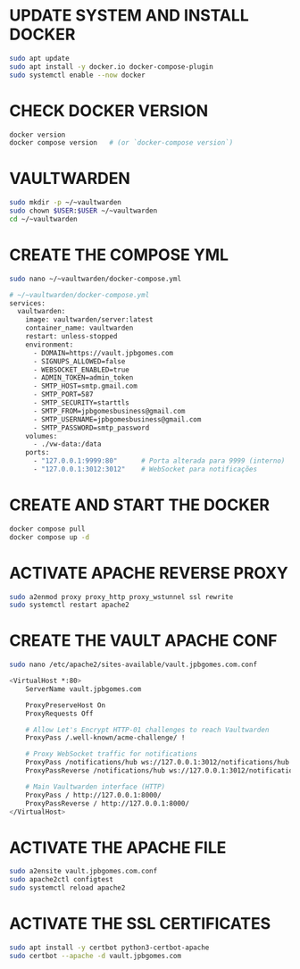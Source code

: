 # UPDATE SYSTEM AND INSTALL DOCKER
```bash
sudo apt update
sudo apt install -y docker.io docker-compose-plugin
sudo systemctl enable --now docker
```

# CHECK DOCKER VERSION
```bash
docker version
docker compose version   # (or `docker-compose version`)
```

# VAULTWARDEN
```bash
sudo mkdir -p ~/~vaultwarden
sudo chown $USER:$USER ~/~vaultwarden
cd ~/~vaultwarden
```

# CREATE THE COMPOSE YML
```bash
sudo nano ~/~vaultwarden/docker-compose.yml
```

```bash
# ~/~vaultwarden/docker-compose.yml
services:
  vaultwarden:
    image: vaultwarden/server:latest
    container_name: vaultwarden
    restart: unless-stopped
    environment:
      - DOMAIN=https://vault.jpbgomes.com
      - SIGNUPS_ALLOWED=false
      - WEBSOCKET_ENABLED=true
      - ADMIN_TOKEN=admin_token
      - SMTP_HOST=smtp.gmail.com
      - SMTP_PORT=587
      - SMTP_SECURITY=starttls
      - SMTP_FROM=jpbgomesbusiness@gmail.com
      - SMTP_USERNAME=jpbgomesbusiness@gmail.com
      - SMTP_PASSWORD=smtp_password
    volumes:
      - ./vw-data:/data
    ports:
      - "127.0.0.1:9999:80"      # Porta alterada para 9999 (interno)
      - "127.0.0.1:3012:3012"    # WebSocket para notificações
```

# CREATE AND START THE DOCKER
```bash
docker compose pull
docker compose up -d
```

# ACTIVATE APACHE REVERSE PROXY
```bash
sudo a2enmod proxy proxy_http proxy_wstunnel ssl rewrite
sudo systemctl restart apache2
```

# CREATE THE VAULT APACHE CONF
```bash
sudo nano /etc/apache2/sites-available/vault.jpbgomes.com.conf
```

```bash
<VirtualHost *:80>
    ServerName vault.jpbgomes.com

    ProxyPreserveHost On
    ProxyRequests Off

    # Allow Let's Encrypt HTTP-01 challenges to reach Vaultwarden
    ProxyPass /.well-known/acme-challenge/ !

    # Proxy WebSocket traffic for notifications
    ProxyPass /notifications/hub ws://127.0.0.1:3012/notifications/hub
    ProxyPassReverse /notifications/hub ws://127.0.0.1:3012/notifications/hub

    # Main Vaultwarden interface (HTTP)
    ProxyPass / http://127.0.0.1:8000/
    ProxyPassReverse / http://127.0.0.1:8000/
</VirtualHost>
```

# ACTIVATE THE APACHE FILE
```bash
sudo a2ensite vault.jpbgomes.com.conf
sudo apache2ctl configtest
sudo systemctl reload apache2
```

# ACTIVATE THE SSL CERTIFICATES
```bash
sudo apt install -y certbot python3-certbot-apache
sudo certbot --apache -d vault.jpbgomes.com
```